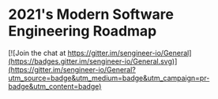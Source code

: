 # 2021's Modern Software Engineering Roadmap

[![Join the chat at https://gitter.im/sengineer-io/General](https://badges.gitter.im/sengineer-io/General.svg)](https://gitter.im/sengineer-io/General?utm_source=badge&utm_medium=badge&utm_campaign=pr-badge&utm_content=badge)